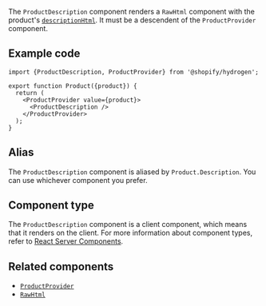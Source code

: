 <!-- This file is generated from the source code. Edit the files in /packages/hydrogen/src/components/ProductDescription and run 'yarn generate-docs' at the root of this repo. -->

The `ProductDescription` component renders a `RawHtml` component with
the product's [`descriptionHtml`](/api/storefront/reference/products/product).
It must be a descendent of the `ProductProvider` component.

## Example code

```tsx
import {ProductDescription, ProductProvider} from '@shopify/hydrogen';

export function Product({product}) {
  return (
    <ProductProvider value={product}>
      <ProductDescription />
    </ProductProvider>
  );
}
```

## Alias

The `ProductDescription` component is aliased by `Product.Description`. You can use whichever component you prefer.

## Component type

The `ProductDescription` component is a client component, which means that it renders on the client. For more information about component types, refer to [React Server Components](/custom-storefronts/hydrogen/framework/react-server-components).

## Related components

- [`ProductProvider`](/api/hydrogen/components/product-variant/productprovider)
- [`RawHtml`](/api/hydrogen/components/primitive/rawhtml)
